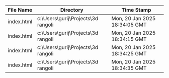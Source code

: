 | File Name | Directory | Time Stamp |
| --- | --- | --- |
| index.html | c:\Users\gurij\Projects\3d rangoli | Mon, 20 Jan 2025 18:34:05 GMT |
| index.html | c:\Users\gurij\Projects\3d rangoli | Mon, 20 Jan 2025 18:34:15 GMT |
| index.html | c:\Users\gurij\Projects\3d rangoli | Mon, 20 Jan 2025 18:34:25 GMT |
| index.html | c:\Users\gurij\Projects\3d rangoli | Mon, 20 Jan 2025 18:34:35 GMT |
